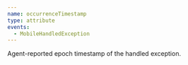 ```yaml
---
name: occurrenceTimestamp
type: attribute
events:
  - MobileHandledException
---
```


Agent-reported epoch timestamp of the handled exception.